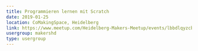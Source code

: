```yaml
---
title: Programmieren lernen mit Scratch
date: 2019-01-25
location: CoMakingSpace, Heidelberg
link: https://www.meetup.com/Heidelberg-Makers-Meetup/events/lbbdlqyzcbhc/
usergroup: makershd
type: usergroup
---
```


